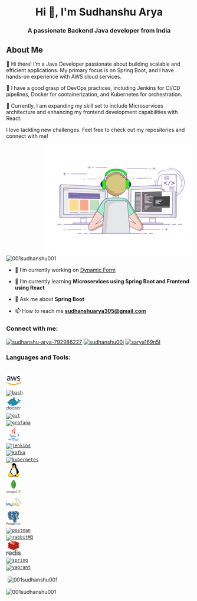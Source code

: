 <h1 align="center">Hi 👋, I'm Sudhanshu Arya</h1>
<h3 align="center">A passionate Backend Java developer from India</h3>

## About Me
👋 Hi there! I’m a Java Developer passionate about building scalable and efficient applications. My primary focus is on Spring Boot, and I have hands-on experience with AWS cloud services.

🔧 I have a good grasp of DevOps practices, including Jenkins for CI/CD pipelines, Docker for containerization, and Kubernetes for orchestration.

🚀 Currently, I am expanding my skill set to include Microservices architecture and enhancing my frontend development capabilities with React.

I love tackling new challenges. Feel free to check out my repositories and connect with me!

<img align="right" alt="Coding" width="400" src="https://raw.githubusercontent.com/devSouvik/devSouvik/master/gif3.gif">
<p align="left"> <img src="https://komarev.com/ghpvc/?username=001sudhanshu001&label=Profile%20views&color=0e75b6&style=flat" alt="001sudhanshu001" /> </p>

- 🔭 I’m currently working on [Dynamic Form](https://github.com/001sudhanshu001/DynamicForm.git)

- 🌱 I’m currently learning **Microservices using Spring Boot and Frontend using React**

- 💬 Ask me about **Spring Boot**

- 📫 How to reach me **sudhanshuarya305@gmail.com**

<h3 align="left">Connect with me:</h3>
<p align="left">
<a href="https://linkedin.com/in/sudhanshu-arya-792986227" target="blank"><img align="center" src="https://raw.githubusercontent.com/rahuldkjain/github-profile-readme-generator/master/src/images/icons/Social/linked-in-alt.svg" alt="sudhanshu-arya-792986227" height="30" width="40" /></a>
<a href="https://www.leetcode.com/sudhanshu00i" target="blank"><img align="center" src="https://raw.githubusercontent.com/rahuldkjain/github-profile-readme-generator/master/src/images/icons/Social/leet-code.svg" alt="sudhanshu00i" height="30" width="40" /></a>
<a href="https://auth.geeksforgeeks.org/user/sarya169n5l" target="blank"><img align="center" src="https://raw.githubusercontent.com/rahuldkjain/github-profile-readme-generator/master/src/images/icons/Social/geeks-for-geeks.svg" alt="sarya169n5l" height="30" width="40" /></a>
</p>

<h3 align="left">Languages and Tools:</h3>
<p align="left"> <a href="https://aws.amazon.com" target="_blank" rel="noreferrer"> 
  
<code> <img src="https://raw.githubusercontent.com/devicons/devicon/master/icons/amazonwebservices/amazonwebservices-original-wordmark.svg" alt="aws" width="40" height="40"/></code> </a> <a href="https://www.gnu.org/software/bash/" target="_blank" rel="noreferrer"> <code> <img src="https://www.vectorlogo.zone/logos/gnu_bash/gnu_bash-icon.svg" alt="bash" width="40" height="40"/></code> </a> <a href="https://www.docker.com/" target="_blank" rel="noreferrer">
<code> <img src="https://raw.githubusercontent.com/devicons/devicon/master/icons/docker/docker-original-wordmark.svg" alt="docker" width="40" height="40"/></code> </a> <a href="https://git-scm.com/" target="_blank" rel="noreferrer">
<code> <img src="https://www.vectorlogo.zone/logos/git-scm/git-scm-icon.svg" alt="git" width="40" height="40"/></code> </a> <a href="https://grafana.com" target="_blank" rel="noreferrer">
<code> <img src="https://www.vectorlogo.zone/logos/grafana/grafana-icon.svg" alt="grafana" width="40" height="40"/></code> </a> <a href="https://www.java.com" target="_blank" rel="noreferrer">
<code> <img src="https://raw.githubusercontent.com/devicons/devicon/master/icons/java/java-original.svg" alt="java" width="40" height="40"/></code> </a> <a href="https://www.jenkins.io" target="_blank" rel="noreferrer">
<code> <img src="https://www.vectorlogo.zone/logos/jenkins/jenkins-icon.svg" alt="jenkins" width="40" height="40"/></code> </a> <a href="https://kafka.apache.org/" target="_blank" rel="noreferrer">
<code> <img src="https://www.vectorlogo.zone/logos/apache_kafka/apache_kafka-icon.svg" alt="kafka" width="40" height="40"/></code> </a> <a href="https://kubernetes.io" target="_blank" rel="noreferrer">
<code> <img src="https://www.vectorlogo.zone/logos/kubernetes/kubernetes-icon.svg" alt="kubernetes" width="40" height="40"/></code> </a> <a href="https://www.linux.org/" target="_blank" rel="noreferrer">
<code> <img src="https://raw.githubusercontent.com/devicons/devicon/master/icons/linux/linux-original.svg" alt="linux" width="40" height="40"/></code> </a><a href="https://www.mongodb.com/" target="_blank" rel="noreferrer"> 
<code> <img src="https://raw.githubusercontent.com/devicons/devicon/master/icons/mongodb/mongodb-original-wordmark.svg" alt="mongodb" width="40" height="40"/></code> </a> <a href="https://www.mysql.com/" target="_blank" rel="noreferrer"> 
<code> <img src="https://raw.githubusercontent.com/devicons/devicon/master/icons/mysql/mysql-original-wordmark.svg" alt="mysql" width="40" height="40"/></code> </a> <a href="https://www.postgresql.org" target="_blank" rel="noreferrer"> 
<code> <img src="https://raw.githubusercontent.com/devicons/devicon/master/icons/postgresql/postgresql-original-wordmark.svg" alt="postgresql" width="40" height="40"/></code> </a> <a href="https://postman.com" target="_blank" rel="noreferrer"> 
<code> <img src="https://www.vectorlogo.zone/logos/getpostman/getpostman-icon.svg" alt="postman" width="40" height="40"/></code> </a> <a href="https://www.rabbitmq.com" target="_blank" rel="noreferrer"> 
<code> <img src="https://www.vectorlogo.zone/logos/rabbitmq/rabbitmq-icon.svg" alt="rabbitMQ" width="40" height="40"/></code> </a> <a href="https://redis.io" target="_blank" rel="noreferrer">
<code> <img src="https://raw.githubusercontent.com/devicons/devicon/master/icons/redis/redis-original-wordmark.svg" alt="redis" width="40" height="40"/></code> </a> <a href="https://spring.io/" target="_blank" rel="noreferrer">
<code> <img src="https://www.vectorlogo.zone/logos/springio/springio-icon.svg" alt="spring" width="40" height="40"/></code> </a> <a href="https://www.vagrantup.com/" target="_blank" rel="noreferrer"> 
<code> <img src="https://www.vectorlogo.zone/logos/vagrantup/vagrantup-icon.svg" alt="vagrant" width="40" height="40"/></code> </a> </p>

<p>&nbsp;<img align="center" src="https://github-readme-stats.vercel.app/api?username=001sudhanshu001&show_icons=true&locale=en" alt="001sudhanshu001" /></p>

<p><img align="center" src="https://github-readme-streak-stats.herokuapp.com/?user=001sudhanshu001&" alt="001sudhanshu001" /></p>


